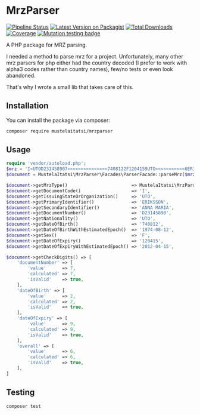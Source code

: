# MrzParser

[![Pipeline Status](https://gitlab.com/MustelaItatsi/MrzParser/badges/main/pipeline.svg)](https://gitlab.com/MustelaItatsi/MrzParser/-/commits/main)
[![Latest Version on Packagist](https://img.shields.io/packagist/v/mustelaitatsi/mrzparser.svg?style=flat-square)](https://packagist.org/packages/mustelaitatsi/mrzparser)
[![Total Downloads](https://img.shields.io/packagist/dt/mustelaitatsi/mrzparser.svg?style=flat-square)](https://packagist.org/packages/mustelaitatsi/mrzparser)
[![Coverage](https://gitlab.com/MustelaItatsi/MrzParser/badges/main/coverage.svg)](https://gitlab.com/MustelaItatsi/MrzParser/badges/main/coverage.svg)
[![Mutation testing badge](https://img.shields.io/endpoint?logo=null&url=https%3A%2F%2Fbadge-api.stryker-mutator.io%2Fgithub.com%2FMustelaItatsi%2FMrzParser%2Fmain)](https://dashboard.stryker-mutator.io/reports/github.com/MustelaItatsi/MrzParser/main)

A PHP package for MRZ parsing.

I needed a method to parse mrz for a project. Unfortunately, many other mrz parsers for php either had the country decoded (I prefer to work with alpha3 codes rather than country names), few/no tests or even look abandoned.

That's why I wrote a small lib that takes care of this.

## Installation

You can install the package via composer:

```bash
composer require mustelaitatsi/mrzparser
```

## Usage

```php
require 'vendor/autoload.php';
$mrz = 'I<UTOD231458907<<<<<<<<<<<<<<<7408122F1204159UTO<<<<<<<<<<<6ERIKSSON<<ANNA<MARIA<<<<<<<<<<';
$document = MustelaItatsi\MrzParser\Facades\ParserFacade::parseMrz($mrz);

$document->getMrzType()                        => MustelaItatsi\MrzParser\Enums\MrzType::TD1,
$document->getDocumentCode()                   => 'I',
$document->getIssuingStateOrOrganization()     => 'UTO',
$document->getPrimaryIdentifier()              => 'ERIKSSON',
$document->getSecondaryIdentifier()            => 'ANNA MARIA',
$document->getDocumentNumber()                 => 'D23145890',
$document->getNationality()                    => 'UTO',
$document->getDateOfBirth()                    => '740812',
$document->getDateOfBirthWithEstimatedEpoch()  => '1974-08-12',
$document->getSex()                            => 'F',
$document->getDateOfExpiry()                   => '120415',
$document->getDateOfExpiryWithEstimatedEpoch() => '2012-04-15',

$document->getCheckDigits() => [
    'documentNumber' => [
        'value'      => 7,
        'calculated' => 7,
        'isValid'    => true,
    ],
    'dateOfBirth' => [
        'value'      => 2,
        'calculated' => 2,
        'isValid'    => true,
    ],
    'dateOfExpiry' => [
        'value'      => 9,
        'calculated' => 9,
        'isValid'    => true,
    ],
    'overall' => [
        'value'      => 6,
        'calculated' => 6,
        'isValid'    => true,
    ],
]
```

## Testing

```bash
composer test
```
